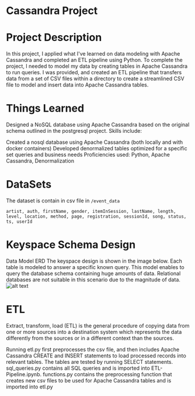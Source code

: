 # Cassandra Project



# Project Description 


In this project, I applied what I've learned on data modeling with Apache Cassandra and completed an ETL pipeline using Python. To complete the project, I needed to model my data by creating tables in Apache Cassandra to run queries. I was provided, and created an ETL pipeline that transfers data from a set of CSV files within a directory to create a streamlined CSV file to model and insert data into Apache Cassandra tables.

# Things Learned

Designed a NoSQL database using Apache Cassandra based on the original schema outlined in the postgresql project. Skills include:

Created a nosql database using Apache Cassandra (both locally and with docker containers)
Developed denormalized tables optimized for a specific set queries and business needs
Proficiencies used: Python, Apache Cassandra, Denormalization


# DataSets

The dataset is contain in csv file in ```/event_data```

```artist, auth, firstName, gender, itemInSession, lastName, length, level, location, method, page, registration, sessionId, song, status, ts, userId```


# Keyspace Schema Design

Data Model ERD
The keyspace design is shown in the image below. Each table is modeled to answer a specific known query. This model enables to query the database schema containing huge amounts of data. Relational databases are not suitable in this scenario due to the magnitude of data.
![alt text](https://github.com/Henrymelendez/cassandra_project/blob/main/keyspace.png)




# ETL

Extract, transform, load (ETL) is the general procedure of copying data from one or more sources into a destination system which represents the data differently from the sources or in a different context than the sources.

Running etl.py first preprocesses the csv file, and then includes Apache Cassandra CREATE and INSERT statements to load processed records into relevant tables. The tables are tested by running SELECT statements.
sql_queries.py contains all SQL queries and is imported into ETL-Pipeline.ipynb.
functions.py contains the preprocessing function that creates new csv files to be used for Apache Cassandra tables and is imported into etl.py
